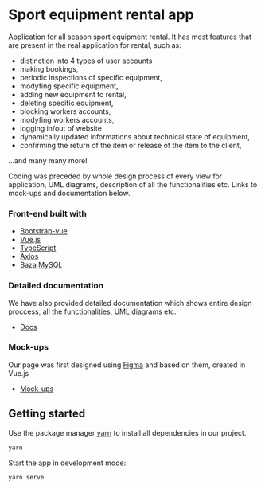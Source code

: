 # Sport equipment rental app

Application for all season sport equipment rental. It has most features that are present in the real application for rental, such as:
- distinction into 4 types of user accounts
- making bookings,
- periodic inspections of specific equipment,
- modyfing specific equipment,
- adding new equipment to rental,
- deleting specific equipment,
- blocking workers accounts,
- modyfing workers accounts,
- logging in/out of website
- dynamically updated informations about technical state of equipment,
- confirming the return of the item or release of the item to the client,

...and many many more!

Coding was preceded by whole design process of every view for application, UML diagrams, description of all the functionalities etc. Links to mock-ups and documentation below.

### Front-end built with
* [Bootstrap-vue](https://bootstrap-vue.org/)
* [Vue.js](https://vuejs.org/)
* [TypeScript](https://www.typescriptlang.org/)
* [Axios](https://github.com/axios/axios)
* [Baza MySQL](https://www.mysql.com/)

### Detailed documentation
We have also provided detailed documentation which shows entire design proccess, all the functionalities, UML diagrams etc.
* [Docs](https://github.com/eastemployeer/Sport-equipment-rental-app/blob/main/docs.pdf)

### Mock-ups
Our page was first designed using [Figma](https://www.figma.com/) and based on them, created in Vue.js
* [Mock-ups](https://www.figma.com/file/SV5h0HYmW30Vi3btrE5I3D/BD2-wypozyczalnia?node-id=0%3A1)




## Getting started

Use the package manager [yarn](https://yarnpkg.com/) to install all dependencies in our project.

```bash
yarn
```
Start the app in development mode:

```bash
yarn serve
```
